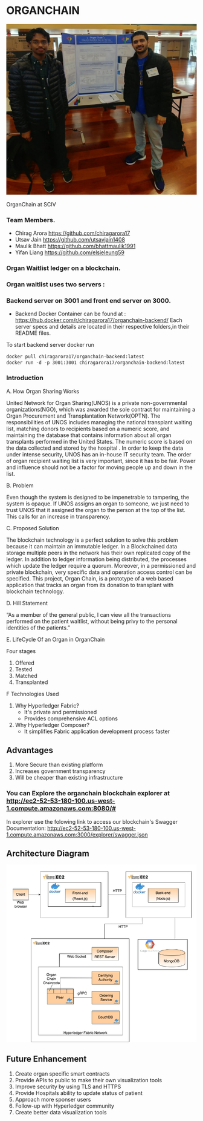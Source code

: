 # ORGANCHAIN

![Alt text](/artifacts/SVICFINALIST.jpeg?raw=true "OrganChain at SVIC Finals")

OrganChain at SCIV

### Team Members.
- Chirag Arora https://github.com/chiragarora17
- Utsav Jain https://github.com/utsavjain1408
- Maulik Bhatt https://github.com/bhattmaulik1991
- Yifan Liang https://github.com/elsieleung59


### Organ Waitlist ledger on a blockchain.

### Organ waitlist uses two servers :
### Backend server on 3001 and front end server on 3000.
  - Backend Docker Container can be found at : https://hub.docker.com/r/chiragarora17/organchain-backend/
Each server specs and details are located in their respective folders,in their README files.

To start backend server docker run 
```
docker pull chiragarora17/organchain-backend:latest
docker run -d -p 3001:3001 chiragarora17/organchain-backend:latest
```
### Introduction
A. How Organ Sharing Works

United Network for Organ Sharing(UNOS) is a private non-governmental organizations(NGO), which was awarded the sole contract for maintaining a Organ Procurement and Transplantation Network(OPTN). The responsibilities of UNOS includes managing the national transplant waiting list, matching donors to recipients based on a numeric score, and maintaining the database that contains information about all organ transplants performed in the United States. The numeric score is based on the data collected and stored by the hospital . In order to keep the data under intense security, UNOS has an in-house IT security team. The order of organ recipient waiting list is very important, since it has to be fair. Power and influence should not be a factor for moving people up and down in the list. 

B.  Problem 

Even though the system is designed to be impenetrable to tampering, the system is opaque. If UNOS assigns an organ to someone, we just need to trust UNOS that it assigned the organ to the person at the top of the list. This calls for an increase in transparency. 

C. Proposed Solution

The blockchain technology is a perfect solution to solve this problem because it can maintain an immutable ledger. In a Blockchained data storage  multiple peers in the network has their own replicated copy of the ledger. In addition to ledger information being distributed, the processes which update the ledger require a quorum. Moreover, in a permissioned and private blockchain, very specific data and operation access control can be specified. This project, Organ Chain, is a prototype of a web based application that tracks an organ from its donation to transplant with blockchain technology. 

D. Hill Statement

“As a member of the general public, I can view all the transactions performed on the patient waitlist, without being privy to the personal identities of the patients.”

E. LifeCycle Of an Organ in OrganChain

Four stages 
  1. Offered
  2. Tested
  3. Matched
  4. Transplanted
  
F Technologies Used
  1. Why Hyperledger Fabric?
      - It's private and permissioned
      - Provides comprehensive ACL options 
  2. Why Hyperledger Composer?
      - It simplifies Fabric application development process faster
    
## Advantages
  1. More Secure than existing platform
  2. Increases government transparency
  3. Will be cheaper than existing infrastructure

### You can Explore the organchain blockchain explorer at http://ec2-52-53-180-100.us-west-1.compute.amazonaws.com:8080/#
  In explorer  use the folowing link to access our blockchain's Swagger Documentation:
    http://ec2-52-53-180-100.us-west-1.compute.amazonaws.com:3000/explorer/swagger.json

## Architecture Diagram
![Alt text](/artifacts/overview_architecture.png?raw=true "Architecture Diagram")

## Future Enhancement
  1. Create organ specific smart contracts
  2. Provide APIs to public to make their own visualization tools
  3. Improve security by using TLS and HTTPS
  4. Provide Hospitals ability to update status of patient
  5. Approach more sponser users
  6. Follow-up with Hyperledger community
  7. Create better data visualization tools

